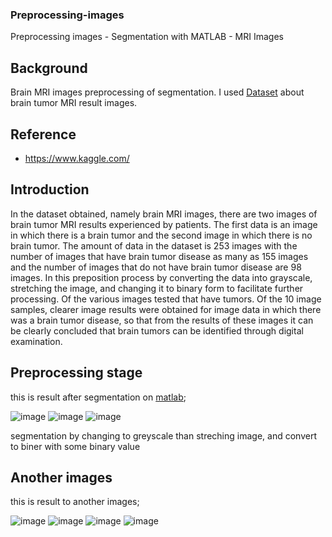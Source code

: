 ### Preprocessing-images
Preprocessing images - Segmentation with MATLAB - MRI Images

## Background
Brain MRI images preprocessing of segmentation. I used [Dataset](https://www.kaggle.com/navoneel/brain-mri-images-for-brain-tumor-detection) about brain tumor MRI result images.

## Reference
- https://www.kaggle.com/

## Introduction

In the dataset obtained, namely brain MRI images, there are two images of brain tumor MRI results experienced by patients. The first data is an image in which there is a brain tumor and the second image in which there is no brain tumor. The amount of data in the dataset is 253 images with the number of images that have brain tumor disease as many as 155 images and the number of images that do not have brain tumor disease are 98 images. In this preposition process by converting the data into grayscale, stretching the image, and changing it to binary form to facilitate further processing. Of the various images tested that have tumors. Of the 10 image samples, clearer image results were obtained for image data in which there was a brain tumor disease, so that from the results of these images it can be clearly concluded that brain tumors can be identified through digital examination.

## Preprocessing stage 
this is result after segmentation on [matlab](https://www.mathworks.com/products/matlab.html);


![image](https://user-images.githubusercontent.com/110273737/209094272-c1c373a6-3b9f-4202-af7b-e96110352df7.png)
![image](https://user-images.githubusercontent.com/110273737/209094298-2fa6b1ad-d1d5-43dd-9a60-80eaf063f3e9.png)
![image](https://user-images.githubusercontent.com/110273737/209093980-a445fe8a-22ce-405e-9614-e2395282c2d9.png)


segmentation by changing to greyscale than streching image, and convert to biner with some binary value 

## Another images
this is result to another images;


![image](https://user-images.githubusercontent.com/110273737/212010251-7d918dfc-b145-4c2d-aa38-a3a24e4171d0.png)
![image](https://user-images.githubusercontent.com/110273737/212010493-ce362f99-11ea-488e-9c92-a9618fca32ed.png)
![image](https://user-images.githubusercontent.com/110273737/212010576-b4f5456d-a7b6-4a72-aa1c-4bfabc2ea0c6.png)
![image](https://user-images.githubusercontent.com/110273737/212010789-8e8b2d8f-d543-4d3d-ad4c-641aca157083.png)


